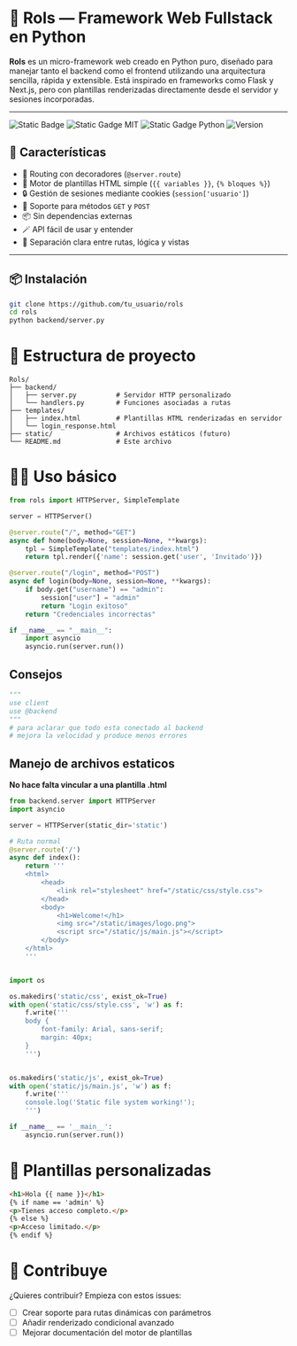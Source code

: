 # 🐍 Rols — Framework Web Fullstack en Python

**Rols** es un micro-framework web creado en Python puro, diseñado para manejar tanto el backend como el frontend utilizando una arquitectura sencilla, rápida y extensible. Está inspirado en frameworks como Flask y Next.js, pero con plantillas renderizadas directamente desde el servidor y sesiones incorporadas.

---
![Static Badge](https://img.shields.io/github/stars/drxcodev2/rols)
![Static Gadge MIT](https://img.shields.io/badge/licencia-MIT-orange?style=flat)
![Static Gadge Python](https://img.shields.io/badge/python-3.9-blue?style=flat)
![Version](https://img.shields.io/badge/version-1.0.5-green?style=flat)

## 🚀 Características

- 🧭 Routing con decoradores (`@server.route`)
- 📄 Motor de plantillas HTML simple (`{{ variables }}`, `{% bloques %}`)
- 🔒 Gestión de sesiones mediante cookies (`session['usuario']`)
- 🧠 Soporte para métodos `GET` y `POST`
- 📦 Sin dependencias externas
- 🪄 API fácil de usar y entender
- 🧩 Separación clara entre rutas, lógica y vistas

---

## 📦 Instalación

```bash
git clone https://github.com/tu_usuario/rols
cd rols
python backend/server.py
```
# 🧪 Estructura de proyecto
```
Rols/
├── backend/
│   ├── server.py          # Servidor HTTP personalizado
│   └── handlers.py        # Funciones asociadas a rutas
├── templates/
│   ├── index.html         # Plantillas HTML renderizadas en servidor
│   └── login_response.html
├── static/                # Archivos estáticos (futuro)
└── README.md              # Este archivo
```

# 👨‍💻 Uso básico
```python
from rols import HTTPServer, SimpleTemplate

server = HTTPServer()

@server.route("/", method="GET")
async def home(body=None, session=None, **kwargs):
    tpl = SimpleTemplate("templates/index.html")
    return tpl.render({'name': session.get('user', 'Invitado')})

@server.route("/login", method="POST")
async def login(body=None, session=None, **kwargs):
    if body.get("username") == "admin":
        session["user"] = "admin"
        return "Login exitoso"
    return "Credenciales incorrectas"

if __name__ == "__main__":
    import asyncio
    asyncio.run(server.run())
```
## Consejos 
```python
"""
use client
use @backend 
"""
# para aclarar que todo esta conectado al backend 
# mejora la velocidad y produce menos errores
```
## Manejo de archivos estaticos
**No hace falta vincular a una plantilla .html**
```python
from backend.server import HTTPServer
import asyncio

server = HTTPServer(static_dir='static')

# Ruta normal
@server.route('/')
async def index():
    return '''
    <html>
        <head>
            <link rel="stylesheet" href="/static/css/style.css">
        </head>
        <body>
            <h1>Welcome!</h1>
            <img src="/static/images/logo.png">
            <script src="/static/js/main.js"></script>
        </body>
    </html>
    '''


import os

os.makedirs('static/css', exist_ok=True)
with open('static/css/style.css', 'w') as f:
    f.write('''
    body {
        font-family: Arial, sans-serif;
        margin: 40px;
    }
    ''')


os.makedirs('static/js', exist_ok=True)
with open('static/js/main.js', 'w') as f:
    f.write('''
    console.log('Static file system working!');
    ''')

if __name__ == '__main__':
    asyncio.run(server.run())
```

# 🧠 Plantillas personalizadas
```html
<h1>Hola {{ name }}</h1>
{% if name == 'admin' %}
<p>Tienes acceso completo.</p>
{% else %}
<p>Acceso limitado.</p>
{% endif %}
```
# 🤝 Contribuye
¿Quieres contribuir? Empieza con estos issues:
- [ ] Crear soporte para rutas dinámicas con parámetros
- [ ] Añadir renderizado condicional avanzado
- [ ] Mejorar documentación del motor de plantillas
